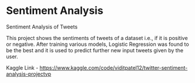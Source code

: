 # Sentiment Analysis
Sentiment Analysis of Tweets

This project shows the sentiments of tweets of a dataset i.e., if it is positive or negative. After training various models, Logistic Regression was found to be the best and it is used to predict further new input tweets given by the user.

Kaggle Link - https://www.kaggle.com/code/viditpatel12/twitter-sentiment-analysis-projectvp

